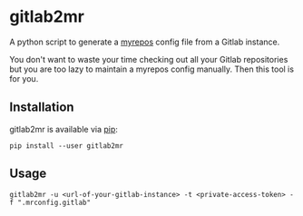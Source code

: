 # gitlab2mr

A python script to generate a [myrepos](https://myrepos.branchable.com/) config file from a Gitlab
instance.

You don't want to waste your time checking out all your Gitlab repositories but you are too lazy
to maintain a myrepos config manually. Then this tool is for you.

## Installation

gitlab2mr is available via [pip](https://pypi.org/project/gitlab2mr/):

```
pip install --user gitlab2mr
```

## Usage

```
gitlab2mr -u <url-of-your-gitlab-instance> -t <private-access-token> -f ".mrconfig.gitlab"
```